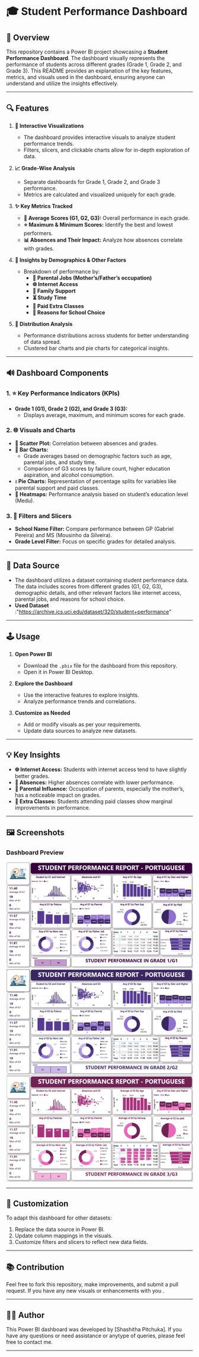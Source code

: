 # 🎓 Student Performance Dashboard

## 🔬 Overview
This repository contains a Power BI project showcasing a **Student Performance Dashboard**. The dashboard visually represents the performance of students across different grades (Grade 1, Grade 2, and Grade 3). This README provides an explanation of the key features, metrics, and visuals used in the dashboard, ensuring anyone can understand and utilize the insights effectively.

---

## 🔍 Features
1. **🔄 Interactive Visualizations**
   - The dashboard provides interactive visuals to analyze student performance trends.
   - Filters, slicers, and clickable charts allow for in-depth exploration of data.

2. **📈 Grade-Wise Analysis**
   - Separate dashboards for Grade 1, Grade 2, and Grade 3 performance.
   - Metrics are calculated and visualized uniquely for each grade.

3. **✨ Key Metrics Tracked**
   - **🔢 Average Scores (G1, G2, G3):** Overall performance in each grade.
   - **⭐ Maximum & Minimum Scores:** Identify the best and lowest performers.
   - **📊 Absences and Their Impact:** Analyze how absences correlate with grades.

4. **🔎 Insights by Demographics & Other Factors**
   - Breakdown of performance by: 
     - **🤝 Parental Jobs (Mother’s/Father’s occupation)**
     - **🌐 Internet Access**
     - **🏡 Family Support**
     - **⏳ Study Time**
     - **💸 Paid Extra Classes**
     - **📄 Reasons for School Choice**

5. **🔄 Distribution Analysis**
   - Performance distributions across students for better understanding of data spread.
   - Clustered bar charts and pie charts for categorical insights.

---

## 🔊 Dashboard Components
### 1. **⭐ Key Performance Indicators (KPIs)**
   - **Grade 1 (G1), Grade 2 (G2), and Grade 3 (G3):**
     - Displays average, maximum, and minimum scores for each grade.

### 2. **🌐 Visuals and Charts**
   - **🔡 Scatter Plot:** Correlation between absences and grades.
   - **🔺 Bar Charts:**
     - Grade averages based on demographic factors such as age, parental jobs, and study time.
     - Comparison of G3 scores by failure count, higher education aspiration, and alcohol consumption.
   - **💧 Pie Charts:** Representation of percentage splits for variables like parental support and paid classes.
   - **🔎 Heatmaps:** Performance analysis based on student’s education level (Medu).

### 3. **🔧 Filters and Slicers**
   - **School Name Filter:** Compare performance between GP (Gabriel Pereira) and MS (Mousinho da Silveira).
   - **Grade Level Filter:** Focus on specific grades for detailed analysis.

---

## 📄 Data Source
- The dashboard utilizes a dataset containing student performance data. The data includes scores from different grades (G1, G2, G3), demographic details, and other relevant factors like internet access, parental jobs, and reasons for school choice.
- **Used Dataset** :"https://archive.ics.uci.edu/dataset/320/student+performance"
---

## 🕹️ Usage
1. **Open Power BI**
   - Download the `.pbix` file for the dashboard from this repository.
   - Open it in Power BI Desktop.

2. **Explore the Dashboard**
   - Use the interactive features to explore insights.
   - Analyze performance trends and correlations.

3. **Customize as Needed**
   - Add or modify visuals as per your requirements.
   - Update data sources to analyze new datasets.

---

## 💡 Key Insights
- **🌐 Internet Access:** Students with internet access tend to have slightly better grades.
- **📝 Absences:** Higher absences correlate with lower performance.
- **🤝 Parental Influence:** Occupation of parents, especially the mother’s, has a noticeable impact on grades.
- **💸 Extra Classes:** Students attending paid classes show marginal improvements in performance.

---

## 🖼️ Screenshots
### Dashboard Preview
![Dashboard Screenshot For Grade_1 Student](Grade1.png)
![Dashboard Screenshot For Grade_2 Student](Grade2.png)
![Dashboard Screenshot For Grade_3 Student](Grade3.png)

---

## 💨 Customization
To adapt this dashboard for other datasets:
1. Replace the data source in Power BI.
2. Update column mappings in the visuals.
3. Customize filters and slicers to reflect new data fields.

---

## 📚 Contribution
Feel free to fork this repository, make improvements, and submit a pull request. 
If you have any new visuals or enhancements with you .

---

## 👨‍💼 Author
This Power BI dashboard was developed by [Shashitha Pitchuka]. If you have any questions or need assistance or anytype of queries, please feel free to contact me.

---

